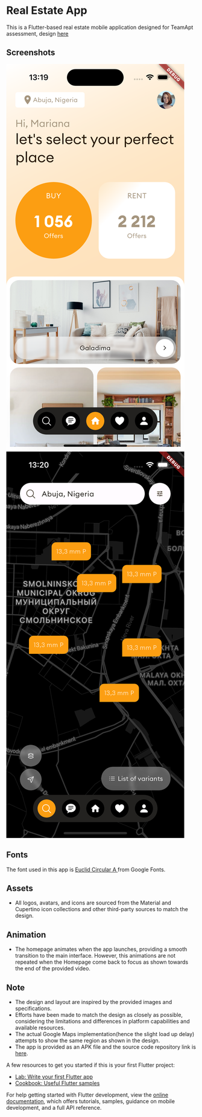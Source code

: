 # Real Estate App

This is a Flutter-based real estate mobile application designed for TeamApt assessment,
design [here](https://dribbble.com/shots/23780608-Real-Estate-App)

## Screenshots

![Screenshot 1](screenshots/screenshot1.png)
![Screenshot 2](screenshots/screenshot2.png)

## Fonts

The font used in this app is [Euclid Circular A ](https://www.cdnfonts.com/euclid-circular-a.font) from Google Fonts.

## Assets

- All logos, avatars, and icons are sourced from the Material and Cupertino icon collections and other third-party sources to match the design.

## Animation

- The homepage animates when the app launches, providing a smooth transition to the main interface. However, this animations are not repeated when the Homepage come back to focus as shown towards the end of the provided video.

## Note

- The design and layout are inspired by the provided images and specifications.
- Efforts have been made to match the design as closely as possible, considering the limitations and differences in platform capabilities and available resources.
- The actual Google Maps implementation(hence the slight load up delay) attempts to show the same region as shown in the design.
- The app is provided as an APK file and the source code repository link is [here](https://github.com/Tamunorth/real-estate-dribble-recreation).



A few resources to get you started if this is your first Flutter project:

- [Lab: Write your first Flutter app](https://docs.flutter.dev/get-started/codelab)
- [Cookbook: Useful Flutter samples](https://docs.flutter.dev/cookbook)

For help getting started with Flutter development, view the
[online documentation](https://docs.flutter.dev/), which offers tutorials,
samples, guidance on mobile development, and a full API reference.
